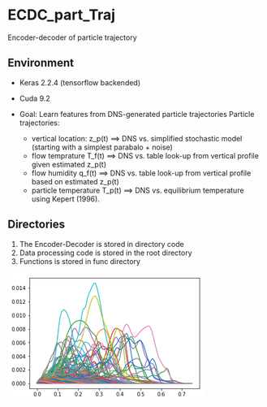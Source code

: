 # ECDC_part_Traj
Encoder-decoder of particle trajectory

## Environment
* Keras 2.2.4 (tensorflow backended) 
* Cuda 9.2

* Goal: Learn features from DNS-generated particle trajectories 
Particle trajectories:
  * vertical location: z_p(t) ==> DNS vs. simplified stochastic model (starting with a simplest parabalo + noise)
  * flow temprature T_f(t) ==> DNS vs. table look-up from vertical profile given estimated z_p(t)
  * flow humidity q_f(t) ==> DNS vs. table look-up from vertical profile based on estimated z_p(t)
  * particle temperature T_p(t) ==> DNS vs. equilibrium temperature using Kepert (1996).


## Directories
1. The Encoder-Decoder is stored in directory code
1. Data processing code is stored in the root directory
1. Functions is stored in func directory


![short trajectories](figs/cls2aMp1_short_zp.png?raw=true "Title")

